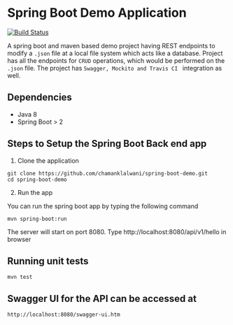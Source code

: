 # Spring Boot Demo Application

[![Build Status](https://travis-ci.org/chamanklalwani/spring-boot-demo.svg?branch=master)](https://travis-ci.org/chamanklalwani/spring-boot-demo)



A spring boot and maven based demo project having REST endpoints to modify a ```.json``` file at a local file system
which acts like a database. Project has all the endpoints for ```CRUD``` operations, which would be
performed on the ```.json``` file. The project has ```Swagger, Mockito and Travis CI ``` integration as well.

## Dependencies
* Java 8
* Spring Boot > 2

## Steps to Setup the Spring Boot Back end app

1. Clone the application
```
git clone https://github.com/chamanklalwani/spring-boot-demo.git
cd spring-boot-demo
```

2. Run the app

You can run the spring boot app by typing the following command
```
mvn spring-boot:run
```
The server will start on port 8080. Type http://localhost:8080/api/v1/hello in browser

## Running unit tests
```
mvn test
```

## Swagger UI for the API can be accessed at
```
http://localhost:8080/swagger-ui.htm
```
